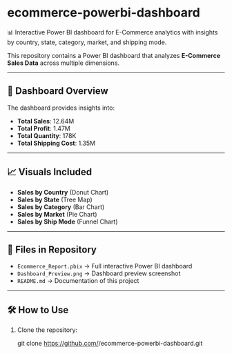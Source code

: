 # ecommerce-powerbi-dashboard
📊 Interactive Power BI dashboard for E-Commerce analytics with insights by country, state, category, market, and shipping mode.


This repository contains a Power BI dashboard that analyzes **E-Commerce Sales Data** across multiple dimensions.

---

## 🚀 Dashboard Overview
The dashboard provides insights into:
- **Total Sales**: 12.64M  
- **Total Profit**: 1.47M  
- **Total Quantity**: 178K  
- **Total Shipping Cost**: 1.35M  

---

## 📈 Visuals Included
- **Sales by Country** (Donut Chart)  
- **Sales by State** (Tree Map)  
- **Sales by Category** (Bar Chart)  
- **Sales by Market** (Pie Chart)  
- **Sales by Ship Mode** (Funnel Chart)  

---

## 📂 Files in Repository
- `Ecommerce_Report.pbix` → Full interactive Power BI dashboard  
- `Dashboard_Preview.png` → Dashboard preview screenshot  
- `README.md` → Documentation of this project  

---

## 🛠 How to Use
1. Clone the repository:

   git clone https://github.com/<your-username>/ecommerce-powerbi-dashboard.git

